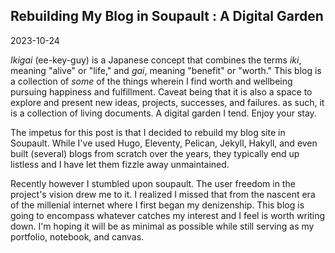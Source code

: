 ## Rebuilding My Blog in Soupault : A Digital Garden

<time id ="post-date">2023-10-24</time>


*Ikigai* (ee-key-guy) is a Japanese concept that combines the terms *iki*, meaning "alive" or "life," and *gai*, meaning "benefit" or "worth." This blog is a collection of *some* of the things wherein I find worth and wellbeing pursuing happiness and fulfillment. Caveat being that it is also a space to explore and present new ideas, projects, successes, and failures. as such, it is a collection of living documents. A digital garden I tend. Enjoy your stay.

The impetus for this post is that I decided to rebuild my blog site in Soupault. While I've used Hugo, Eleventy, Pelican, Jekyll, Hakyll, and even built (several) blogs from scratch over the years, they typically end up listless and I have let them fizzle away unmaintained. 

Recently however I stumbled upon soupault. The user freedom in the project's vision drew me to it. I realized I missed that from the nascent era of the millenial internet where I first began my denizenship. This blog is going to encompass whatever catches my interest and I feel is worth writing down. I'm hoping it will be as minimal as possible while still serving as my portfolio, notebook, and canvas.




